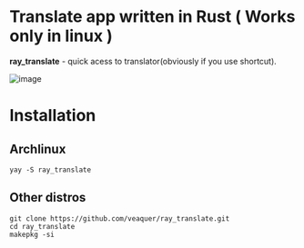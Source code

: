 # Translate app written in Rust ( Works only in linux )
__**ray_translate**__ - quick acess to translator(obviously if you use shortcut).

![image](https://github.com/user-attachments/assets/9128c58a-4e77-4946-9c0e-c76973ceb62b)

# Installation

## Archlinux
```
yay -S ray_translate
```

## Other distros
```
git clone https://github.com/veaquer/ray_translate.git
cd ray_translate
makepkg -si
```

